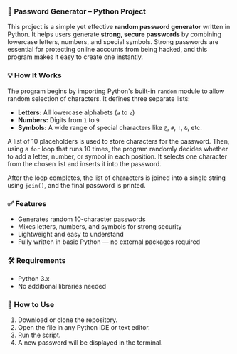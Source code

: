 
### 🔐 Password Generator – Python Project

This project is a simple yet effective **random password generator** written in Python. It helps users generate **strong, secure passwords** by combining lowercase letters, numbers, and special symbols. Strong passwords are essential for protecting online accounts from being hacked, and this program makes it easy to create one instantly.

### 💡 How It Works

The program begins by importing Python's built-in `random` module to allow random selection of characters. It defines three separate lists:

* **Letters:** All lowercase alphabets (`a` to `z`)
* **Numbers:** Digits from `1` to `9`
* **Symbols:** A wide range of special characters like `@`, `#`, `!`, `&`, etc.

A list of 10 placeholders is used to store characters for the password. Then, using a `for` loop that runs 10 times, the program randomly decides whether to add a letter, number, or symbol in each position. It selects one character from the chosen list and inserts it into the password.

After the loop completes, the list of characters is joined into a single string using `join()`, and the final password is printed.

### ✅ Features

* Generates random 10-character passwords
* Mixes letters, numbers, and symbols for strong security
* Lightweight and easy to understand
* Fully written in basic Python — no external packages required

### 🛠️ Requirements

* Python 3.x
* No additional libraries needed

### 📌 How to Use

1. Download or clone the repository.
2. Open the file in any Python IDE or text editor.
3. Run the script.
4. A new password will be displayed in the terminal.

